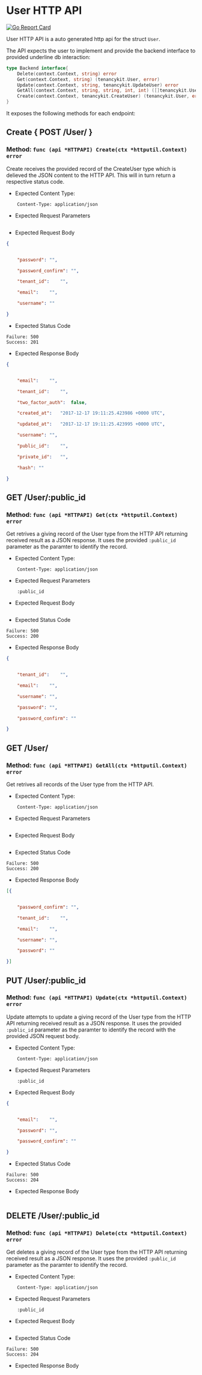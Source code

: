 User HTTP API 
===============================

[![Go Report Card](https://goreportcard.com/badge/github.com/gokit/tenancykit/api/userapi)](https://goreportcard.com/report/github.com/gokit/tenancykit/api/userapi)

User HTTP API is a auto generated http api for the struct `User`.

The API expects the user to implement and provide the backend interface to provided underline db interaction:

```go
type Backend interface{
    Delete(context.Context, string) error
    Get(context.Context, string) (tenancykit.User, error)
    Update(context.Context, string, tenancykit.UpdateUser) error
    GetAll(context.Context, string, string, int, int) ([]tenancykit.User, int, error)
    Create(context.Context, tenancykit.CreateUser) (tenancykit.User, error)
}
```

It exposes the following methods for each endpoint:

## Create { POST /User/ }
### Method: `func (api *HTTPAPI) Create(ctx *httputil.Context) error`

Create receives the provided record of the CreateUser type which is delieved the 
JSON content to the HTTP API. This will in turn return a respective status code.

- Expected Content Type: 

```http
    Content-Type: application/json
```

- Expected Request Parameters

```
```

- Expected Request Body

```json
{


    "password":	"",

    "password_confirm":	"",

    "tenant_id":	"",

    "email":	"",

    "username":	""

}
```

- Expected Status Code

```
Failure: 500
Success: 201
```

- Expected Response Body

```json
{


    "email":	"",

    "tenant_id":	"",

    "two_factor_auth":	false,

    "created_at":	"2017-12-17 19:11:25.423986 +0000 UTC",

    "updated_at":	"2017-12-17 19:11:25.423995 +0000 UTC",

    "username":	"",

    "public_id":	"",

    "private_id":	"",

    "hash":	""

}
```

## GET /User/:public_id
### Method: `func (api *HTTPAPI) Get(ctx *httputil.Context) error`

Get retrives a giving record of the User type from the HTTP API returning received result as a JSON
response. It uses the provided `:public_id` parameter as the paramter to identify the record.

- Expected Content Type: 

```http
    Content-Type: application/json
```

- Expected Request Parameters

```
    :public_id
```

- Expected Request Body

```json
```

- Expected Status Code

```
Failure: 500
Success: 200
```

- Expected Response Body

```json
{


    "tenant_id":	"",

    "email":	"",

    "username":	"",

    "password":	"",

    "password_confirm":	""

}
```

## GET /User/
### Method: `func (api *HTTPAPI) GetAll(ctx *httputil.Context) error`

Get retrives all records of the User type from the HTTP API.

- Expected Content Type: 

```http
    Content-Type: application/json
```

- Expected Request Parameters

```
```

- Expected Request Body

```json
```

- Expected Status Code

```
Failure: 500
Success: 200
```

- Expected Response Body

```json
[{


    "password_confirm":	"",

    "tenant_id":	"",

    "email":	"",

    "username":	"",

    "password":	""

}]
```

## PUT /User/:public_id
### Method: `func (api *HTTPAPI) Update(ctx *httputil.Context) error`

Update attempts to update a giving record of the User type from the HTTP API returning received result as a JSON
response. It uses the provided `:public_id` parameter as the paramter to identify the record with the provided JSON request body.

- Expected Content Type: 

```http
    Content-Type: application/json
```

- Expected Request Parameters

```
    :public_id
```

- Expected Request Body

```json
{


    "email":	"",

    "password":	"",

    "password_confirm":	""

}
```

- Expected Status Code

```
Failure: 500
Success: 204
```


- Expected Response Body

```json
```

## DELETE /User/:public_id
### Method: `func (api *HTTPAPI) Delete(ctx *httputil.Context) error`

Get deletes a giving record of the User type from the HTTP API returning received result as a JSON
response. It uses the provided `:public_id` parameter as the paramter to identify the record.

- Expected Content Type: 

```http
    Content-Type: application/json
```

- Expected Request Parameters

```
    :public_id
```

- Expected Request Body

```json
```

- Expected Status Code

```
Failure: 500
Success: 204
```

- Expected Response Body

```json
```